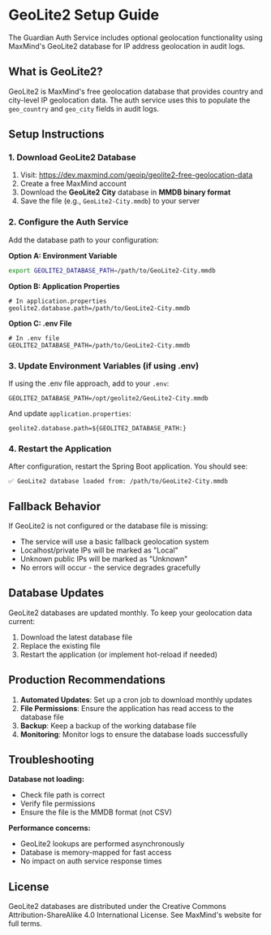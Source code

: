 # GeoLite2 Setup Guide

The Guardian Auth Service includes optional geolocation functionality using MaxMind's GeoLite2 database for IP address geolocation in audit logs.

## What is GeoLite2?

GeoLite2 is MaxMind's free geolocation database that provides country and city-level IP geolocation data. The auth service uses this to populate the `geo_country` and `geo_city` fields in audit logs.

## Setup Instructions

### 1. Download GeoLite2 Database

1. Visit: https://dev.maxmind.com/geoip/geolite2-free-geolocation-data
2. Create a free MaxMind account
3. Download the **GeoLite2 City** database in **MMDB binary format**
4. Save the file (e.g., `GeoLite2-City.mmdb`) to your server

### 2. Configure the Auth Service

Add the database path to your configuration:

**Option A: Environment Variable**
```bash
export GEOLITE2_DATABASE_PATH=/path/to/GeoLite2-City.mmdb
```

**Option B: Application Properties**
```properties
# In application.properties
geolite2.database.path=/path/to/GeoLite2-City.mmdb
```

**Option C: .env File**
```env
# In .env file
GEOLITE2_DATABASE_PATH=/path/to/GeoLite2-City.mmdb
```

### 3. Update Environment Variables (if using .env)

If using the .env file approach, add to your `.env`:
```env
GEOLITE2_DATABASE_PATH=/opt/geolite2/GeoLite2-City.mmdb
```

And update `application.properties`:
```properties
geolite2.database.path=${GEOLITE2_DATABASE_PATH:}
```

### 4. Restart the Application

After configuration, restart the Spring Boot application. You should see:
```
✅ GeoLite2 database loaded from: /path/to/GeoLite2-City.mmdb
```

## Fallback Behavior

If GeoLite2 is not configured or the database file is missing:
- The service will use a basic fallback geolocation system
- Localhost/private IPs will be marked as "Local"
- Unknown public IPs will be marked as "Unknown"
- No errors will occur - the service degrades gracefully

## Database Updates

GeoLite2 databases are updated monthly. To keep your geolocation data current:
1. Download the latest database file
2. Replace the existing file
3. Restart the application (or implement hot-reload if needed)

## Production Recommendations

1. **Automated Updates**: Set up a cron job to download monthly updates
2. **File Permissions**: Ensure the application has read access to the database file
3. **Backup**: Keep a backup of the working database file
4. **Monitoring**: Monitor logs to ensure the database loads successfully

## Troubleshooting

**Database not loading:**
- Check file path is correct
- Verify file permissions
- Ensure the file is the MMDB format (not CSV)

**Performance concerns:**
- GeoLite2 lookups are performed asynchronously
- Database is memory-mapped for fast access
- No impact on auth service response times

## License

GeoLite2 databases are distributed under the Creative Commons Attribution-ShareAlike 4.0 International License. See MaxMind's website for full terms.